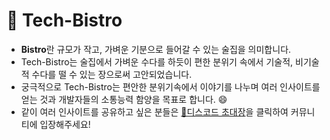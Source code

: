 
# 🍷 Tech-Bistro

- **Bistro**란 규모가 작고, 가벼운 기분으로 들어갈 수 있는 술집을 의미합니다.
- Tech-Bistro는 술집에서 가벼운 수다를 하듯이 편한 분위기 속에서 기술적, 비기술적 수다를 떨 수 있는 장으로써 고안되었습니다.
- 궁극적으로 Tech-Bistro는 편안한 분위기속에서 이야기를 나누며 여러 인사이트를 얻는 것과 개발자들의 소통능력 함양을 목표로 합니다. 😄
- 같이 여러 인사이트를 공유하고 싶은 분들은 [🔗디스코드 초대장](https://discord.gg/M4nhbQ6mmA)을 클릭하여 커뮤니티에 입장해주세요! 

<!--

**Here are some ideas to get you started:**

🙋‍♀️ A short introduction - what is your organization all about?
🌈 Contribution guidelines - how can the community get involved?
👩‍💻 Useful resources - where can the community find your docs? Is there anything else the community should know?
🍿 Fun facts - what does your team eat for breakfast?
🧙 Remember, you can do mighty things with the power of [Markdown](https://docs.github.com/github/writing-on-github/getting-started-with-writing-and-formatting-on-github/basic-writing-and-formatting-syntax)
-->
